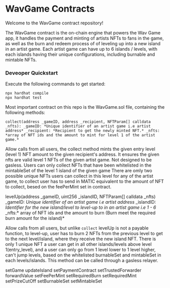 # WavGame Contracts

Welcome to the WavGame contract repository!

The WavGame contract is the on-chain engine that powers the Wav Game app, it handles the payment and minting of artists NFTs to fans in the game, as well as the burn and redeem process of of leveling up into a new island in an artist game.
Each artist game can have up to 6 islands / levels, with each islands having their unique configurations, including burnable and mintable NFTs.


### Deveoper Quickstart

Execute the following commands to get started:
```shell
npx hardhat compile
npx hardhat test
```

Most important contract on this repo is the WavGame.sol file, containing the 
following methods:


`collect(address _gameID, address _recipient, NFTParam[] calldata _nfts):
_gameID: *Unique identifier of an artist game i.e artist address*
_recipient: *Recipient to get the newly minted NFT.*
_nfts: *array of NFT ids and the amount to mint for level 1 of the artist game.*
`

Allow calls from all users, the collect method mints the given entry level (level 1) NFT amount to the given recipient's address. It ensures the given nfts are valid level 1 NFTs of the given artist game. Not designed to be gasless.
Users can only collect NFTs that have been whitelisted in the mintableSet of the level 1 island of the given game
There are omly two possible unique NFTs users can collect in this level for any of the artist game, to collect 
user has to send in MATIC equivalent to the amount of NFT to collect, besed on the feePerMint set in contract.


levelUp(address _gameID, uint256 _islandID, NFTParam[] calldata _nfts)
_gameID: *Unique identifier of an artist game i.e artist address*
_islandID: *Identifier for the new island/level to level-up to in an artist game i.e 1 - 6*
_nfts:* array of NFT ids and the amount to burn (Burn meet the required burn amount for the island)*

Allow calls from all users, but unlike ```collect``` levelUp is not a payable function, to level-up, user has to burn 2 NFTs from the previous level to get to the next level/island, where they receive the new island NFT. There is only 1 unique NFT a user can get in all other islands/levels above level 1(entry_level), and a user can only go from 1 level lower to 1 level higher, can't jump levels, based on the whitelisted burnableSet and mintableSet in each levels/islands.
This method can be called through a gasless relayer.




setGame
updateIsland
setPaymentContract
setTrustedForwarder
forwardValue
setFeePerMint
setRequiredBurn
setRequiredMint
setPrizeCutOff
setBurnableSet
setMintableSet







